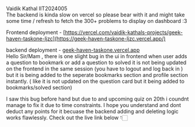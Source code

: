 Vaidik Kathal IIT2024005
 <br>
The backend is kinda slow on vercel so please bear with it and might take some time / refresh to fetch the 300+ problems to display on dashboard :3 <br>

Frontend deployment - [https://vercel.com/vaidik-kathals-projects/geek-haven-taskone-ljzc](https://geek-haven-taskone-ljzc.vercel.app/)

backend deployment - [geek-haven-taskone.vercel.app](https://geek-haven-taskone.vercel.app/)
<br>
Hello Sir/Mam , there is one slight bug in the ui in frontend when user adds a question to bookmark or add a question to solved it is not being updated on the frontend in the same session (you have to logout and log back in ) but it is being added to the seperate bookmarks section and profile section instantly. ( like it is not updated on the question card but it being added to bookmarks/solved section)

I saw this bug before hand but due to and upcoming quiz on 20th i coundnt manage to fix it due to time constraints. I hope you understand and dont deduct any points for it becuase the backend adding and deleting logic works flawlessly. Check out the live link below 👇🏻
